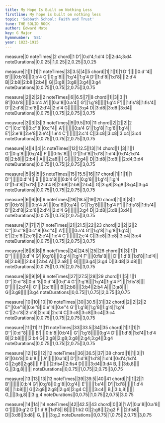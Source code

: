 ```yaml
---
title: My Hope Is Built on Nothing Less
firstline: My hope is built on nothing less
topic: 'Sabbath School: Faith and Trust'
tune: THE SOLID ROCK
author: Edward Mote
key: G Major
hymnnumber: '581'
year: 1823-1915
---
```

measure||0
noteTimes||2
chord||1
D'||0:d'4;1:d'4
D||2:d4;3:d4
noteDurations||0,0.25||1,0.25||2,0.25||3,0.25

measure||1||1||1||1
noteTimes||3||3.5||4||5
chord||1||1||1||1
D''||||||0:d''4||
B'||||0:b'8||||0:b'4
G'||0:g'8||||1:g'4||1:g'4
D'||1:d'8||1:d'8||||2:d'4
B||2:b8||2:b8||2:b4||
G||3:g8||3:g8||3:g4||3:g4
noteDurations||0,0.75||1,0.75||2,0.75||3,0.75

measure||2||2||2||2
noteTimes||6||6.5||7||8
chord||1||3||3||1
B'||0:b'8||||||0:b'4
A'||||0:a'8||0:a'4||
G'||1:g'8||||||1:g'4
F'||||1:fis'8||1:fis'4||
D'||2:d'8||2:d'8||2:d'4||2:d'4
G||||||||3:g4
D||3:d8||3:d8||3:d4||
noteDurations||0,0.75||1,0.75||2,0.75||3,0.75

measure||3||3||3||3
noteTimes||9||9.5||10||11
chord||2||2||2||2
C''||0:c''8||0:c''8||0:c''4||
A'||||||||0:a'4
G'||1:g'8||1:g'8||1:g'4||
E'||2:e'8||2:e'8||2:e'4||1:e'4
C'||||||||2:c'4
C||3:c8||3:c8||3:c4||3:c4
noteDurations||0,0.75||1,0.75||2,0.75||3,0.75

measure||4||4||4||4
noteTimes||12||12.5||13||14
chord||1||3||1||1
G'||0:g'8||||0:g'4||
F'||||0:fis'8||||
D'||1:d'8||1:d'8||1:d'4||0:d'4;1:d'4
B||2:b8||||2:b4||
A||||2:a8||||
G||||||3:g4||
D||3:d8||3:d8||||2:d4;3:d4
noteDurations||0,0.75||1,0.75||2,0.75||3,0.75

measure||5||5||5||5
noteTimes||15||15.5||16||17
chord||1||1||1||1
D''||||||0:d''4||
B'||||0:b'8||||0:b'4
G'||0:g'8||||1:g'4||1:g'4
D'||1:d'8||1:d'8||||2:d'4
B||2:b8||2:b8||2:b4||
G||3:g8||3:g8||3:g4||3:g4
noteDurations||0,0.75||1,0.75||2,0.75||3,0.75

measure||6||6||6||6
noteTimes||18||18.5||19||20
chord||1||3||3||1
B'||0:b'8||||||0:b'4
A'||||0:a'8||0:a'4||
G'||1:g'8||||||1:g'4
F'||||1:fis'8||1:fis'4||
D'||2:d'8||2:d'8||2:d'4||2:d'4
G||||||||3:g4
D||3:d8||3:d8||3:d4||
noteDurations||0,0.75||1,0.75||2,0.75||3,0.75

measure||7||7||7||7
noteTimes||21||21.5||22||23
chord||2||2||2||2
C''||0:c''8||0:c''8||0:c''4||
A'||||||||0:a'4
G'||1:g'8||1:g'8||1:g'4||
E'||2:e'8||2:e'8||2:e'4||1:e'4
C'||||||||2:c'4
C||3:c8||3:c8||3:c4||3:c4
noteDurations||0,0.75||1,0.75||2,0.75||3,0.75

measure||8||8||8||8
noteTimes||24||24.5||25||26
chord||1||3||1||1
D''||||||||0:d''4
G'||0:g'8||||0:g'4||1:g'4
F'||||0:fis'8||||
D'||1:d'8||1:d'8||1:d'4||
B||2:b8||||2:b4||2:b4
A||||2:a8||||
G||||||3:g4||3:g4
D||3:d8||3:d8||||
noteDurations||0,0.75||1,0.75||2,0.75||3,0.75

measure||9||9||9||9
noteTimes||27||27.5||28||29
chord||1||5||1||1
D''||0:d''8||0:d''8||0:d''4||0:d''4
G'||1:g'8||||1:g'4||1:g'4
F'||||1:fis'8||||
D'||||||2:d'4||
C'||||2:c'8||||
B||2:b8||||3:b4||2:b4
A||||3:a8||||
G||3:g8||||||3:g4
noteDurations||0,0.75||1,0.75||2,0.75||3,0.75

measure||10||10||10||10
noteTimes||30||30.5||31||32
chord||2||2||2||2
E''||0:e''8||0:e''8||0:e''4||0:e''4
G'||1:g'8||1:g'8||1:g'4||1:g'4
C'||2:c'8||2:c'8||2:c'4||2:c'4
C||3:c8||3:c8||3:c4||3:c4
noteDurations||0,0.75||1,0.75||2,0.75||3,0.75

measure||11||11||11||11
noteTimes||33||33.5||34||35
chord||1||1||1||1
D''||0:d''8||||||
B'||||0:b'8||0:b'4||
G'||1:g'8||||||0:g'4
D'||||1:d'8||1:d'4||1:d'4
B||2:b8||||||2:b4
G||3:g8||2:g8;3:g8||2:g4;3:g4||3:g4
noteDurations||0,0.75||1,0.75||2,0.75||3,0.75

measure||12||12||12||12
noteTimes||36||36.5||37||38
chord||1||1||3||1
B'||0:b'8||0:b'8||||
A'||||||0:a'4||
D'||1:d'8||1:d'8||1:d'4||0:d'4;1:d'4
G||2:g8||2:g8||||
F||||||2:fis4||2:fis4
D||||||3:d4||3:d4
B,||||3:b,8||||
G,||3:g,8||||||
noteDurations||0,0.75||1,0.75||2,0.75||3,0.75

measure||13||13||13||13
noteTimes||39||39.5||40||41
chord||1||1||2||1
B'||||||||0:b'4
G'||0:g'8||0:g'8||0:g'4||
E'||||||1:e'4||
D'||1:d'8||||||1:d'4
B||||1:b8||||
G||2:g8||2:g8||2:g4||2:g4
C||||||3:c4||
B,||3:b,8||||||
G,||||3:g,8||||3:g,4
noteDurations||0,0.75||1,0.75||2,0.75||3,0.75

measure||14||14||14
noteTimes||42||42.5||43
chord||0||3||1
A'||0:a'8||0:a'8||
G'||||||0:g'2
D'||1:d'8||1:d'8||
B||||||1:b2
G||2:g8||||2:g2
F||||2:fis8||
D||3:d8||3:d8||
G,||||||3:g,2
noteDurations||0,0.75||1,0.75||2,0.75||3,0.75

